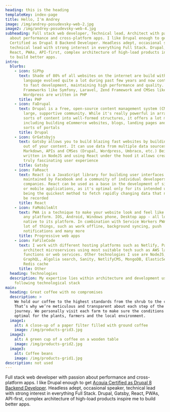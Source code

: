 ```yaml
---
heading: this is the heading
templateKey: index-page
title: Hello, I'm Andrey
image: /img/andrey-posudevsky-web-2.jpg
image2: /img/andrey-posudevsky-web-4.jpg
subheading: Full stack web developer, Technical lead, Architect with passion
  about performance and cross-platform apps. I like Drupal enough to get Acquia
  Certified as Drupal 8 Backend Developer. Headless adept, occasional speaker,
  technical lead with strong interest in everything Full Stack. Drupal, Gatsby,
  React, PWAs, API-first, complex architecture of high-load products inspire me
  to build better apps.
intro:
  blurbs:
    - icon: SiPhp
      text: Shade of 80% of all websites on the internet are build with PHP. The
        language evolved quite a lot during past few years and now contributes
        to fast development, maintaining high performance and quality.
        Frameworks like Symfony, Laravel, Zend Framework and CMSes like Drupal,
        Wordpress are written in PHP
      title: PHP
    - icon: FaDrupal
      text: Drupal is a free, open-source content management system (CMS) with a
        large, supportive community. While it's really powerful in arranging all
        sorts of content into well-formed structures, it offers a lot more,
        including building eCommerce websites, blogs, landing pages and all
        sorts of portals
      title: Drupal
    - icon: GrGatsbyjs
      text: Gatsby allows you to build blazing fast websites by building static pages
        out of your content. It can use data from multiple data sources like
        Markdown, APIs and CMSes (Drupal, Wordpress, Umbraco, etc.) Being
        written in NodeJS and using React under the hood it allows creating
        truly fascinating user experience
      title: Gatsby
    - icon: FaReact
      text: React is a JavaScript library for building user interfaces. It is
        maintained by Facebook and a community of individual developers and
        companies. React can be used as a base in the development of single-page
        or mobile applications, as it's optimal only for its intended use of
        being the quickest method to fetch rapidly changing data that needs to
        be recorded
      title: React
    - icon: FaMobileAlt
      text: PWA is a technique to make your website look and feel like a native app on
        any platform. IOS, Android, Windows phone, Desktop app - all looks
        native to its platform. In combination with Service Workers PWA can do a
        lot of things, such as work offline, background syncing, push
        notifications and many more
      title: Progressive web apps
    - icon: FaFileCode
      text: I work with different hosting platforms such as Netlify, Pantheon, AWS and
        architect microservices using most suitable tech such as AWS lambda
        functions or web services. Other technologies I use are NodeJS, Jest,
        GraphQL, Algolia search, Sanity, NetlifyCMS, MongoDB, ElasticSearch and
        Redis cache
      title: Other
  heading: Technologies
  description: My expertise lies within architecture and development using
    following technological stack
main:
  heading: Great coffee with no compromises
  description: >
    We hold our coffee to the highest standards from the shrub to the cup.
    That’s why we’re meticulous and transparent about each step of the coffee’s
    journey. We personally visit each farm to make sure the conditions are
    optimal for the plants, farmers and the local environment.
  image1:
    alt: A close-up of a paper filter filled with ground coffee
    image: /img/products-grid3.jpg
  image2:
    alt: A green cup of a coffee on a wooden table
    image: /img/products-grid2.jpg
  image3:
    alt: Coffee beans
    image: /img/products-grid1.jpg
description: not used
---
```

Full stack web developer with passion about performance and
cross-platform apps. I like Drupal enough to get <a href="https://certification.acquia.com/user/6502" target="__blank">Acquia Certified as Drupal 8 Backend Developer</a>. Headless
adept, occasional speaker, technical lead with strong interest in everything
Full Stack. Drupal, Gatsby, React, PWAs, API-first, complex architecture of
high-load products inspire me to build better apps.
